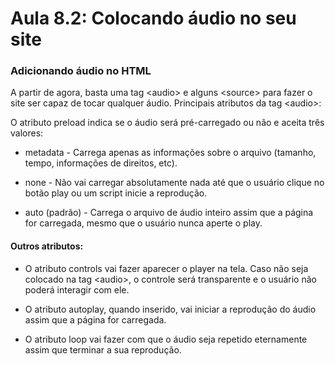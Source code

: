 # Aula 8.2: Colocando áudio no seu site


### Adicionando áudio no HTML 

A partir de agora, basta uma tag &lt;audio&gt; e alguns &lt;source&gt; para fazer o site ser capaz de tocar qualquer áudio. Principais atributos da tag &lt;audio&gt;: 

 

O atributo preload indica se o áudio será pré-carregado ou não e aceita três valores: 

* metadata - Carrega apenas as informações sobre o arquivo (tamanho, tempo, informações de direitos, etc). 

* none - Não vai carregar absolutamente nada até que o usuário clique no botão play ou um script inicie a reprodução. 

* auto (padrão) - Carrega o arquivo de áudio inteiro assim que a página for carregada, mesmo que o usuário nunca aperte o play. 


#### Outros atributos:

* O atributo controls vai fazer aparecer o player na tela. Caso não seja colocado na tag &lt;audio&gt;, o controle será transparente e o usuário não poderá interagir com ele. 

* O atributo autoplay, quando inserido, vai iniciar a reprodução do áudio assim que a página for carregada. 

* O atributo loop vai fazer com que o áudio seja repetido eternamente assim que terminar a sua reprodução. 

